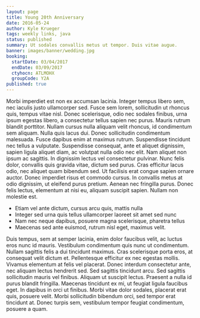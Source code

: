 ```yaml
---
layout: page
title: Young 20th Anniversary
date: 2016-05-24
author: Kyle Krueger
tags: weekly links, java
status: published
summary: Ut sodales convallis metus ut tempor. Duis vitae augue.
banner: images/banner/wedding.jpg
booking:
  startDate: 03/04/2017
  endDate: 03/09/2017
  ctyhocn: ATLMOHX
  groupCode: Y2A
published: true
---
```

Morbi imperdiet est non ex accumsan lacinia. Integer tempus libero sem, nec iaculis justo ullamcorper sed. Fusce sem lorem, sollicitudin ut rhoncus quis, tempus vitae nisl. Donec scelerisque, odio nec sodales finibus, urna ipsum egestas libero, a consectetur tellus sapien nec purus. Mauris rutrum blandit porttitor. Nullam cursus nulla aliquam velit rhoncus, id condimentum sem aliquam. Nulla quis lacus dui.
Donec sollicitudin condimentum malesuada. Fusce dapibus enim at maximus rutrum. Suspendisse tincidunt nec tellus a vulputate. Suspendisse consequat, ante et aliquet dignissim, sapien ligula aliquet diam, ac volutpat nulla odio nec elit. Nam aliquet non ipsum ac sagittis. In dignissim lectus vel consectetur pulvinar. Nunc felis dolor, convallis quis gravida vitae, dictum sed purus. Cras efficitur lacus odio, nec aliquet quam bibendum sed. Ut facilisis erat congue sapien ornare auctor. Donec imperdiet risus et commodo cursus. In convallis metus at odio dignissim, ut eleifend purus pretium. Aenean nec fringilla purus. Donec felis lectus, elementum at nisi eu, aliquam suscipit sapien. Nullam non molestie est.

* Etiam vel ante dictum, cursus arcu quis, mattis nulla
* Integer sed urna quis tellus ullamcorper laoreet sit amet sed nunc
* Nam nec neque dapibus, posuere magna scelerisque, pharetra tellus
* Maecenas sed ante euismod, rutrum nisl eget, maximus velit.

Duis tempus, sem at semper lacinia, enim dolor faucibus velit, ac luctus eros nunc id mauris. Vestibulum condimentum quis nunc ut condimentum. Nullam sagittis felis a dui tincidunt maximus. Cras scelerisque porta eros, at consequat velit dictum et. Pellentesque efficitur ex nec egestas mollis. Vivamus elementum at felis vel placerat. Donec interdum consectetur ante, nec aliquam lectus hendrerit sed. Sed sagittis tincidunt arcu. Sed sagittis sollicitudin mauris vel finibus. Aliquam ut suscipit lectus. Praesent a nulla id purus blandit fringilla. Maecenas tincidunt ex mi, ut feugiat ligula faucibus eget. In dapibus in orci ut finibus. Morbi vitae dolor sodales, placerat erat quis, posuere velit. Morbi sollicitudin bibendum orci, sed tempor erat tincidunt at. Donec turpis sem, vestibulum tempor feugiat condimentum, posuere a quam.
